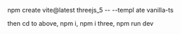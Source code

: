 npm create vite@latest threejs_5 -- --templ
ate vanilla-ts

then cd to above, npm i, 
npm i three,
npm run dev